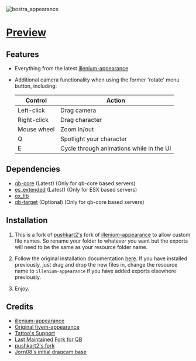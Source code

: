 ![bostra_appearance](https://github.com/B0STRA/bostra_appearance/assets/119994243/31b7f68e-f610-4eb2-b734-77890ed5f413)

# [Preview](https://streamable.com/xn1go3)

## Features

- Everything from the latest [illenium-appearance](https://github.com/iLLeniumStudios/illenium-appearance/)
- Additional camera functionality when using the former 'rotate' menu button, including:

  | Control       | Action                                  |
  | ------------- | --------------------------------------- |
  | Left-click    | Drag camera                             |
  | Right-click   | Drag character                          |
  | Mouse wheel   | Zoom in/out                             |
  | Q             | Spotlight your character                |
  | E             | Cycle through animations while in the UI|

## Dependencies

- [qb-core](https://github.com/qbcore-framework/qb-core) (Latest) (Only for qb-core based servers)
- [es_extended](https://github.com/esx-framework/esx-legacy) (Latest) (Only for ESX based servers)
- [ox_lib](https://github.com/overextended/ox_lib)
- [qb-target](https://github.com/BerkieBb/qb-target) (Optional) (Only for qb-core based servers)

## Installation

1. This is a fork of [pushkart2's](https://github.com/pushkart2/appearance) fork of [illenium-appearance](https://github.com/iLLeniumStudios/illenium-appearance/) to allow custom file names. So rename your folder to whatever you want but the exports will need to be the same as your resource folder name.

2. Follow the original installation documentation [here](https://docs.illenium.dev). If you have installed previously, just drag and drop the new files in, change the resource name to `illenium-appearance` if you have added exports elsewhere previously.

3. Enjoy.

## Credits

- [illenium-appearance](https://github.com/iLLeniumStudios/illenium-appearance)
- [Original fivem-appearance](https://github.com/pedr0fontoura/fivem-appearance)
- [Tattoo's Support](https://github.com/franfdezmorales/fivem-appearance)
- [Last Maintained Fork for QB](https://github.com/mirrox1337/aj-fivem-appearance)
- [pushkart2's fork](https://github.com/pushkart2/appearance)
- [Jorn08's initial dragcam base](https://github.com/Jorn08/dragcam)
